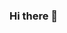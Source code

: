 ### Hi there 👋

<!--
**ceciliakye/ceciliakye** is a ✨ _special_ ✨ repository because its `README.md` (this file) appears on your GitHub profile.

<<<<<<< HEAD
Cecilia Kye
=======
Here are some ideas to get you started:
>>>>>>> parent of b76bd8d (Add name to README.md)

- 🔭 I’m currently working on ...
- 🌱 I’m currently learning ...
- 👯 I’m looking to collaborate on ...
- 🤔 I’m looking for help with ...
- 💬 Ask me about ...
- 📫 How to reach me: ...
- 😄 Pronouns: ...
- ⚡ Fun fact: ...
-->

